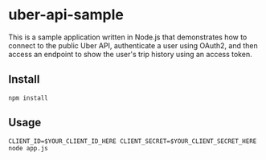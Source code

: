# uber-api-sample
This is a sample application written in Node.js that demonstrates how to connect to the public Uber API, authenticate a user using OAuth2, and then access an endpoint to show the user's trip history using an access token.

## Install
`npm install`

## Usage
`CLIENT_ID=$YOUR_CLIENT_ID_HERE CLIENT_SECRET=$YOUR_CLIENT_SECRET_HERE node app.js`
